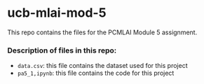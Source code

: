 # ucb-mlai-mod-5
This repo contains the files for the PCMLAI Module 5 assignment.

### Description of files in this repo:
- `data.csv`: this file contains the dataset used for this project
- `pa5_1,ipynb`: this file contains the code for this project
